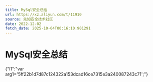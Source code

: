 ```yaml
---
title: MySql安全总结
url: https://xz.aliyun.com/t/11910
source: 先知安全技术社区
date: 2022-12-02
fetch_date: 2025-10-04T00:16:10.901291
---
```


# MySql安全总结

{"l1":"var arg1='5ff22b1d7d87c124322a153dcad16ce7315e3a240087243c71';"}